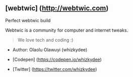## [webtwic] (http://webtwic.com)
Perfect webtwic build

Webtwic is a community for computer and internet tweaks.

> We love tech and coding :)

+ Author: Olaolu Olawuyi (whizkydee)

+ [Codepen] (https://codepen.io/whizkydee)

+ [Twitter] (https://twitter.com/whizkydee)
